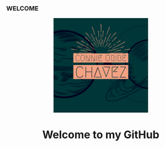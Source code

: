 ### WELCOME
<div id="header" align="center">
  <img src="https://github.com/connieuribe/connieuribe/blob/main/Connie%20Green.png"  width="50%" height="10%">
  <h1>
  Welcome to my GitHub
  </h1>
</div>


<!--
**connieuribe/connieuribe** is a ✨ _special_ ✨ repository because its `README.md` (this file) appears on your GitHub profile.

Here are some ideas to get you started:

- 🔭 I’m currently working on ...
- 🌱 I’m currently learning ...
- 👯 I’m looking to collaborate on ...
- 🤔 I’m looking for help with ...
- 💬 Ask me about ...
- 📫 How to reach me: ...
- 😄 Pronouns: ...
- ⚡ Fun fact: ...
-->
